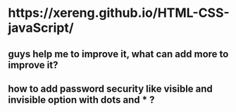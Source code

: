 <h1>https://xereng.github.io/HTML-CSS-javaScript/</h1>

<h2>guys help me to improve it, what can add more to improve it?</h2>
<h2>how to add password security like visible and invisible option with dots and * ?</h2>

